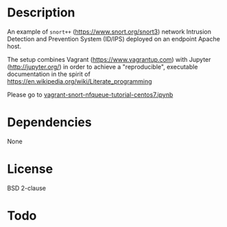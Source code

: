 # Description

An example of `snort++` (https://www.snort.org/snort3) network Intrusion Detection and Prevention System (ID/IPS) deployed on an endpoint Apache host.

The setup combines Vagrant (https://www.vagrantup.com) with Jupyter (http://jupyter.org/) in order to
achieve a "reproducible", executable documentation in the spirit of https://en.wikipedia.org/wiki/Literate_programming

Please go to [vagrant-snort-nfqueue-tutorial-centos7.ipynb](ipynb/vagrant-snort-nfqueue-tutorial-centos7.ipynb)


# Dependencies

None


# License

BSD 2-clause


# Todo
